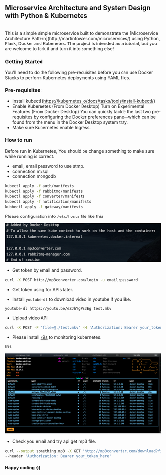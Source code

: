 ## Microservice Architecture and System Design with Python & Kubernetes

<br>
This is a simple simple microservice built to demonstrate the [Microservice Architecture Pattern](http://martinfowler.com/microservices/) using Python, Flask, Docker and Kubenetes. The project is intended as a tutorial, but you are welcome to fork it and turn it into something else!

<br>

### Getting Started
You'll need to do the following pre-requisites before you can use Docker Stacks to perform Kubernetes deployments using YAML files.

### Pre-requisites:

- Install kubectl (https://kubernetes.io/docs/tasks/tools/install-kubectl/)
- Enable Kubernetes (From Docker Desktop)
Turn on Experimental Features (From Docker Desktop)
You can quickly tackle the last two pre-requisites by configuring the Docker preferences pane—which can be found from the menu in the Docker Desktop system tray.
- Make sure Kubernetes enable Ingress.

### How to run

Before run in Kubernetes, You should be change something to make sure while running is correct.
- email, email password to use stmp.
- connection mysql
- connection mongodb

```bash
kubectl apply -f auth/manifests
kubectl apply -f rabbitmq/manifests
kubectl apply -f converter/manifests
kubectl apply -f notification/manifests
kubbectl apply -f gateway/manifests
```

Please configuration into `/etc/hosts` file like this

![hosts](./images/hosts.png)

- Get token by email and password.

```bash
curl -X POST http://mp3converter.com/login -u email:password
```

- Get token using for APIs later.

- Install `youtube-dl` to download video in youtube if you like.

```bash
youtube-dl https://youtu.be/eZJhYgPE3Eg test.mkv
```

- Upload video API

```bash
curl -X POST -F 'file=@./test.mkv' -H 'Authorization: Bearer your_token_here' http://mp3converter.com/upload
```

- Please install [k9s](https://k9scli.io/) to monitoring kubernetes.

```bash
k9s
```
![k9s](./images/k9s.png)

- Check you email and try api get mp3 file.

```bash
curl --output something.mp3 -X GET 'http://mp3converter.com/download?fid=6370a832268bc743b21c729f' \
--header 'Authorization: Bearer your_token_here'

```

#### Happy coding :))
